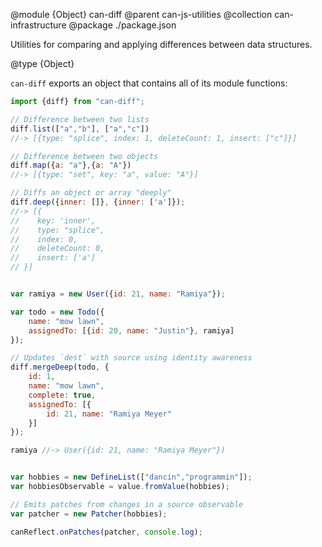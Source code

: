 @module {Object} can-diff
@parent can-js-utilities
@collection can-infrastructure
@package ./package.json

Utilities for comparing and applying differences between data structures.

@type {Object}

  `can-diff` exports an object that contains all of its module functions:

  ```js
  import {diff} from "can-diff";

  // Difference between two lists
  diff.list(["a","b"], ["a","c"])
  //-> [{type: "splice", index: 1, deleteCount: 1, insert: ["c"]}]

  // Difference between two objects
  diff.map({a: "a"},{a: "A"})
  //-> [{type: "set", key: "a", value: "A"}]

  // Diffs an object or array "deeply"
 diff.deep({inner: []}, {inner: ['a']});
  //-> [{
  //    key: 'inner',
  //    type: "splice",
  //    index: 0,
  //    deleteCount: 0,
  //    insert: ['a']
  // }]


  var ramiya = new User({id: 21, name: "Ramiya"});

  var todo = new Todo({
      name: "mow lawn",
      assignedTo: [{id: 20, name: "Justin"}, ramiya]
  });

  // Updates `dest` with source using identity awareness
  diff.mergeDeep(todo, {
      id: 1,
      name: "mow lawn",
      complete: true,
      assignedTo: [{
          id: 21, name: "Ramiya Meyer"
      }]
  });

  ramiya //-> User({id: 21, name: "Ramiya Meyer"})


  var hobbies = new DefineList(["dancin","programmin"]);
  var hobbiesObservable = value.fromValue(hobbies);

  // Emits patches from changes in a source observable
  var patcher = new Patcher(hobbies);

  canReflect.onPatches(patcher, console.log);
  ```
